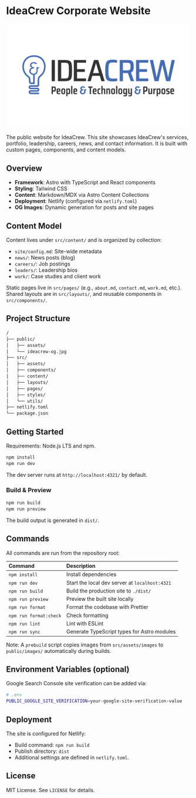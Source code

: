 # IdeaCrew Corporate Website

![IdeaCrew](public/ideacrew-og.jpg)

The public website for IdeaCrew. This site showcases IdeaCrew's services, portfolio, leadership, careers, news, and contact information. It is built with custom pages, components, and content models.

## Overview

- **Framework**: Astro with TypeScript and React components
- **Styling**: Tailwind CSS
- **Content**: Markdown/MDX via Astro Content Collections
- **Deployment**: Netlify (configured via `netlify.toml`)
- **OG Images**: Dynamic generation for posts and site pages

## Content Model

Content lives under `src/content/` and is organized by collection:

- `site/config.md`: Site-wide metadata
- `news/`: News posts (blog)
- `careers/`: Job postings
- `leaders/`: Leadership bios
- `work/`: Case studies and client work

Static pages live in `src/pages/` (e.g., `about.md`, `contact.md`, `work.md`, etc.). Shared layouts are in `src/layouts/`, and reusable components in `src/components/`.

## Project Structure

```bash
/
├── public/
│   ├── assets/
│   └── ideacrew-og.jpg
├── src/
│   ├── assets/
│   ├── components/
│   ├── content/
│   ├── layouts/
│   ├── pages/
│   ├── styles/
│   └── utils/
├── netlify.toml
└── package.json
```

## Getting Started

Requirements: Node.js LTS and npm.

```bash
npm install
npm run dev
```

The dev server runs at `http://localhost:4321/` by default.

### Build & Preview

```bash
npm run build
npm run preview
```

The build output is generated in `dist/`.

## Commands

All commands are run from the repository root:

| Command                | Description                                    |
| :--------------------- | :--------------------------------------------- |
| `npm install`          | Install dependencies                           |
| `npm run dev`          | Start the local dev server at `localhost:4321` |
| `npm run build`        | Build the production site to `./dist/`         |
| `npm run preview`      | Preview the built site locally                 |
| `npm run format`       | Format the codebase with Prettier              |
| `npm run format:check` | Check formatting                               |
| `npm run lint`         | Lint with ESLint                               |
| `npm run sync`         | Generate TypeScript types for Astro modules    |

Note: A `prebuild` script copies images from `src/assets/images` to `public/images/` automatically during builds.

## Environment Variables (optional)

Google Search Console site verification can be added via:

```bash
# .env
PUBLIC_GOOGLE_SITE_VERIFICATION=your-google-site-verification-value
```

## Deployment

The site is configured for Netlify:

- Build command: `npm run build`
- Publish directory: `dist`
- Additional settings are defined in `netlify.toml`.

## License

MIT License. See `LICENSE` for details.
